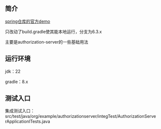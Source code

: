 ## 简介

[spring仓库的官方demo](https://github.com/spring-projects/spring-security-samples/blob/6.3.x/servlet/spring-boot/java/oauth2/authorization-server/build.gradle)

只改动了build.gradle使其能本地运行，分支为6.3.x

主要是authorization-server的一些基础用法

## 运行环境

jdk：22

gradle：8.x

## 测试入口

集成测试入口：
src/test/java/org/example/authorizationserver/integTest/AuthorizationServerApplicationITests.java